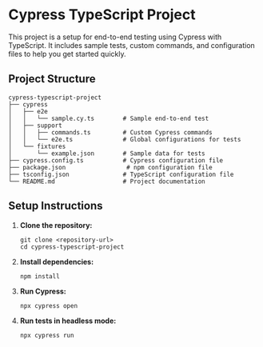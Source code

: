 # Cypress TypeScript Project

This project is a setup for end-to-end testing using Cypress with TypeScript. It includes sample tests, custom commands, and configuration files to help you get started quickly.

## Project Structure

```
cypress-typescript-project
├── cypress
│   ├── e2e
│   │   └── sample.cy.ts        # Sample end-to-end test
│   ├── support
│   │   ├── commands.ts         # Custom Cypress commands
│   │   └── e2e.ts              # Global configurations for tests
│   └── fixtures
│       └── example.json        # Sample data for tests
├── cypress.config.ts           # Cypress configuration file
├── package.json                 # npm configuration file
├── tsconfig.json               # TypeScript configuration file
└── README.md                   # Project documentation
```

## Setup Instructions

1. **Clone the repository:**
   ```
   git clone <repository-url>
   cd cypress-typescript-project
   ```

2. **Install dependencies:**
   ```
   npm install
   ```

3. **Run Cypress:**
   ```
   npx cypress open
   ```

4. **Run tests in headless mode:**
   ```
   npx cypress run
   ```